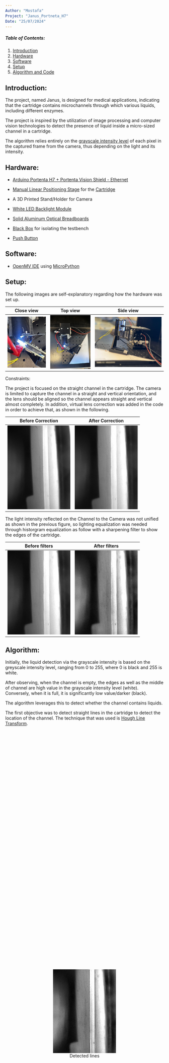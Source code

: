 ```yaml
---
Author: "Mostafa"
Project: "Janus_Portneta_H7"
Date: "25/07/2024"
---
```


##### Table of Contents:
1. [Introduction](#introduction)
1. [Hardware](#hardware)
1. [Software](#software)
1. [Setup](#setup)
1. [Algorithm and Code](#algorithm)


## Introduction:

The project, named Janus, is designed for medical applications, indicating that the cartridge contains microchannels through which various liquids, including different enzymes.

The project is inspired by the utilization of image processing and computer vision technologies to detect the presence of liquid inside a micro-sized channel in a cartridge.

The algorithm relies entirely on the [grayscale intensity level](https://i.stack.imgur.com/fdbAz.png) of each pixel in the captured frame from the camera, thus depending on the light and its intensity.


## Hardware:
- [Arduino Portenta H7 + Portenta Vision Shield - Ethernet](https://store.arduino.cc/products/portenta-h7)
- [Manual Linear Positioning Stage](https://www.amazon.co.uk/Positioning-Trimming-Micrometer-Displacement-Precision/dp/B0C4PPD2VW) for the [Cartridge](https://i.imgur.com/axXRbiQ.jpeg)

- A 3D Printed Stand/Holder for Camera
- [White LED Backlight Module](https://shop.pimoroni.com/products/white-led-backlight-module?variant=36999548170)
- [Solid Aluminum Optical Breadboards](https://www.thorlabs.com/newgrouppage9.cfm?objectgroup_id=159)
- [Black Box](https://www.plastor.co.uk/euro-stacking-containers-with-and-without-lids-folding-containers/prime-economy-range-euro-container-cases/ref-bk-case43-32-prime-economy-euro-container-cases-400-x-300-x-335mm-with-hand-holes/) for isolating the testbench
- [Push Button](https://amzn.eu/d/0aI9zJep) 
## Software:

- [OpenMV IDE](https://openmv.io/pages/download) using [MicroPython](https://micropython.org/)

## Setup:
The following images are self-explanatory regarding how the hardware was set up.

Close view| Top view| Side view
------------ | -------------| -------------
<img src="./Pictures/Close.jpeg" alt="Close" width="300"/>| <img src="./Pictures/Top.jpeg" alt="drawing" width="335"/>| <img src="./Pictures/Side_2.jpeg" alt="drawing" width="600"/>




Constraints: 

The project is focused on the straight channel in the cartridge. The camera is limited to capture the channel in a straight and vertical orientation, and the lens should be aligned so the channel appears straight and vertical almost completely. In addition, virtual lens correction was added in the code in order to achieve that, as shown in the following.

Before Correction| After Correction
------------ | -------------
<img src=".\Pictures\Image_without_anything.jpg" alt="Close" width="200"/>| <img src=".\Pictures\Image_Correction.jpg" alt="drawing" width="200"/>



The light intensity reflected on the Channel to the Camera was not unified as shown in the previous figure, so lighting equalization was needed through historgram equalization as follow with a sharpening filter to show the edges of the cartridge.

Before filters | After filters
------------ | -------------
<img src=".\Pictures\Image_Correction.jpg" alt="drawing" width="200"/> | <img src=".\Pictures\Image_Histogram.jpg" alt="drawing" width="200"/>


## Algorithm:

Initially, the liquid detection via the grayscale intensity is based on the greyscale intensity level, ranging from 0 to 255, where 0 is black and 255 is white.

After observing, when the channel is empty, the edges as well as the middle of channel are high value in the grayscale intensity level (white). Conversely, when it is full, it is significantly low value/darker (black).

The algorithm leverages this to detect whether the channel contains liquids.


The first objective was to detect straight lines in the cartridge to detect the location of the channel. The technique that was used is [Hough Line Transform](https://docs.openmv.io/library/omv.image.html).

<figure style="display: flex; flex-direction: column; align-items: center; justify-content: center; height: 45vh;">
        <img src=".\Pictures\Img_Lines.jpg" alt="Lines" width="200">
        <figcaption>Detected lines</figcaption>
    </figure>
In the previous, only two straight lines were detected ( the edges ).


Subsequently, from the data, calculate the maximum horizontal and vertical as well as minimum of pixels of the detected lines (assuming that the lines detected the channel), which are the corner positions of the channel leading to form a bounding box around the channel.

<figure style="display: flex; flex-direction: column; align-items: center; justify-content: center; height: 45vh;">
        <img src=".\Pictures\Image_Box.jpg" alt="Bounding Box" width="200">
        <figcaption>Bounding box </figcaption>
    </figure>

The same will be applied to a "reference segment" which is out of the channel, the cartridge background. This will act as our refrence threshold to detect whether the channel is full or empty depending on the gradient level. The cartridge background is grey and falls around 125 units depending on the light intensity of the environment.

<figure style="display: flex; flex-direction: column; align-items: center; justify-content: center; height: 45vh;">
        <img src=".\Pictures\Image_reference.jpg" alt="Sample Image" width="200">
        <figcaption>Reference Rectangle </figcaption>
    </figure>


Now, as the channel is detected, it is split into segments along the frame's height. For each segment of the channel, the mean value of its grayscale intensity will be extracted and stored in an array. The following figure shows the segments lines of the channel.

<figure style="display: flex; flex-direction: column; align-items: center; justify-content: center; height: 45vh;">
        <img src=".\Pictures\Image_segments.jpg" alt="Sample Image" width="200">
        <figcaption>Segment Lines in the channel </figcaption>
    </figure>



Now, we have an array of the mean values of each segment in the channel as well as the mean value of the reference rectangle that we created.

By dividing the array by the reference rectangle, we normalize the segment values based on the reference rectangle, then store them in an array.

The following is the observation on the values when it is empty as well as full:

<figure style="display: flex; flex-direction: column; align-items: center; justify-content: center; height: 55vh;">
        <img src="./Pictures/Image_Diff.png" alt="Excel Analysius" width="700" >
        <figcaption>Analysis (Empty vs Full) channels </figcaption>
    </figure>


As shown in the previous figure, it could be observed that there is a gap when the channel is empty compared to when it is full.

In the Empty_ratio values, the reason why the value is higher in the upper segments in comparison to lower segments is because of the placement of the light source (The LED panel). The following picture shows why it illuminates the top region of the channel more than it does to the bottom region of the channel.

<figure style="display: flex; flex-direction: column; align-items: center; justify-content: center; height: 50vh;">
        <img src=".\Pictures\LED.png" alt="Sample Image" width="200" >
        <figcaption>LED Panel</figcaption>
    </figure>

Based on this observation and the data shown in the previous graph, a manual threshold value around 1.0 was set for the liquid detection.


The last comparison is made to detect the liquid based on the previous. To see whether the normalized segment value is above 1.3 or below.

Below are examples of pictures captured from the a video feed.

Empty | Full| Hybrid 1| Hybrid 2
------------ | -------------| -------------| -------------
<img src=".\Pictures\Final_Empty.jpg" alt="Empty" width="200"/> | <img src=".\Pictures\Final_Full.jpg" alt="Full" width="200"/>| <img src=".\Pictures\Final_Hybrid.jpg" alt="Hybrid 1" width="200"/>| <img src=".\Pictures\Final_Hybrid2.jpg" alt="Hybrid 2" width="200"/>


The push button's functionality is resetting the appliciton,that it in case of any drastic changes.
